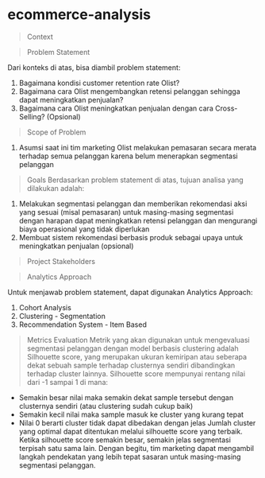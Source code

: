 # ecommerce-analysis

> Context

> Problem Statement

Dari konteks di atas, bisa diambil problem statement:
1. Bagaimana kondisi customer retention rate Olist?
2. Bagaimana cara Olist mengembangkan retensi pelanggan sehingga dapat meningkatkan penjualan?
3. Bagaimana cara Olist meningkatkan penjualan dengan cara Cross-Selling? (Opsional)

> Scope of Problem
1. Asumsi saat ini tim marketing Olist melakukan pemasaran secara merata terhadap semua pelanggan karena belum menerapkan segmentasi pelanggan

> Goals
Berdasarkan problem statement di atas, tujuan analisa yang dilakukan adalah:
1. Melakukan segmentasi pelanggan dan memberikan rekomendasi aksi yang sesuai (misal pemasaran) untuk masing-masing segmentasi dengan harapan dapat meningkatkan retensi pelanggan dan mengurangi biaya operasional yang tidak diperlukan
2. Membuat sistem rekomendasi berbasis produk sebagai upaya untuk meningkatkan penjualan (opsional)

> Project Stakeholders

> Analytics Approach

Untuk menjawab problem statement, dapat digunakan Analytics Approach:
1. Cohort Analysis
2. Clustering - Segmentation
3. Recommendation System - Item Based

> Metrics Evaluation
Metrik yang akan digunakan untuk mengevaluasi segmentasi pelanggan dengan model berbasis clustering adalah Silhouette score, yang merupakan ukuran kemiripan atau seberapa dekat sebuah sample terhadap clusternya sendiri dibandingkan terhadap cluster lainnya. Silhouette score mempunyai rentang nilai dari -1 sampai 1 di mana:
- Semakin besar nilai maka semakin dekat sample tersebut dengan clusternya sendiri (atau clustering sudah cukup baik)
- Semakin kecil nilai maka sample masuk ke cluster yang kurang tepat
- Nilai 0 berarti cluster tidak dapat dibedakan dengan jelas
Jumlah cluster yang optimal dapat ditentukan melalui silhouette score yang terbaik. Ketika silhouette score semakin besar, semakin jelas segmentasi terpisah satu sama lain. Dengan begitu, tim marketing dapat mengambil langkah pendekatan yang lebih tepat sasaran untuk masing-masing segmentasi pelanggan.
